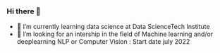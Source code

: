 ### Hi there 👋
- 🌱 I’m currently learning data science at Data ScienceTech Institute
- 👯 I’m looking for an intership in the field of Machine learning and/or deeplearning NLP or Computer Vision : Start date july 2022

<!--
**ArnaudFelin/ArnaudFelin** is a ✨ _special_ ✨ repository because its `README.md` (this file) appears on your GitHub profile.

Here are some ideas to get you started:
-->
